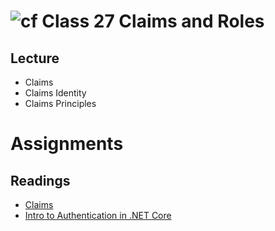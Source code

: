 # ![cf](http://i.imgur.com/7v5ASc8.png) Class 27 Claims and Roles

## Lecture

- Claims
- Claims Identity
- Claims Principles

# Assignments 

## Readings

- [Claims](https://docs.microsoft.com/en-us/aspnet/core/security/authorization/claims?view=aspnetcore-2.1)
- [Intro to Authentication in .NET Core](https://andrewlock.net/introduction-to-authentication-with-asp-net-core/)
